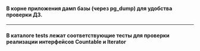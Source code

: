 #### В корне приложения дамп базы (через pg_dump) для удобства проверки ДЗ.

___

#### В каталоге tests лежат соответствующие тесты для проверки реализации интерфейсов Countable и Iterator